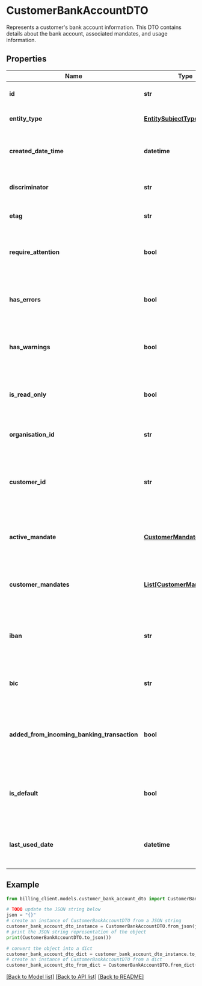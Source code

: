 # CustomerBankAccountDTO

Represents a customer's bank account information.  This DTO contains details about the bank account, associated mandates, and usage information.

## Properties

Name | Type | Description | Notes
------------ | ------------- | ------------- | -------------
**id** | **str** | Gets or sets the unique identifier. | [optional] 
**entity_type** | [**EntitySubjectType**](EntitySubjectType.md) | Gets or sets the type of the entity. | [optional] 
**created_date_time** | **datetime** | Gets or sets the date and time when the entity was created. | [optional] 
**discriminator** | **str** | Gets or sets the discriminator value. | [optional] 
**etag** | **str** | Gets or sets the ETag value. | [optional] 
**require_attention** | **bool** | Gets a value indicating whether the entity requires attention. | [optional] [readonly] 
**has_errors** | **bool** | Gets or sets a value indicating whether the entity has errors. | [optional] 
**has_warnings** | **bool** | Gets or sets a value indicating whether the entity has warnings. | [optional] 
**is_read_only** | **bool** | Gets or sets a value indicating whether the entity is read-only. | [optional] 
**organisation_id** | **str** | Gets or sets the organization identifier. | [optional] 
**customer_id** | **str** | The unique identifier of the customer associated with this bank account. | [optional] 
**active_mandate** | [**CustomerMandateDTO**](CustomerMandateDTO.md) | The currently active mandate for this bank account. | [optional] 
**customer_mandates** | [**List[CustomerMandateDTO]**](CustomerMandateDTO.md) | List of all mandates associated with this bank account. | [optional] 
**iban** | **str** | The International Bank Account Number (IBAN) for this account. | [optional] 
**bic** | **str** | The Bank Identifier Code (BIC) for this account. | [optional] 
**added_from_incoming_banking_transaction** | **bool** | Indicates whether this bank account was added from an incoming banking transaction. | [optional] 
**is_default** | **bool** | Indicates whether this is the default bank account for the customer. | [optional] 
**last_used_date** | **datetime** | The date and time when this bank account was last used. | [optional] 

## Example

```python
from billing_client.models.customer_bank_account_dto import CustomerBankAccountDTO

# TODO update the JSON string below
json = "{}"
# create an instance of CustomerBankAccountDTO from a JSON string
customer_bank_account_dto_instance = CustomerBankAccountDTO.from_json(json)
# print the JSON string representation of the object
print(CustomerBankAccountDTO.to_json())

# convert the object into a dict
customer_bank_account_dto_dict = customer_bank_account_dto_instance.to_dict()
# create an instance of CustomerBankAccountDTO from a dict
customer_bank_account_dto_from_dict = CustomerBankAccountDTO.from_dict(customer_bank_account_dto_dict)
```
[[Back to Model list]](../README.md#documentation-for-models) [[Back to API list]](../README.md#documentation-for-api-endpoints) [[Back to README]](../README.md)


